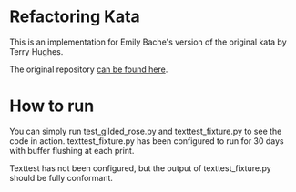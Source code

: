 # Refactoring Kata
This is an implementation for Emily Bache's version of the original kata by Terry Hughes.

The original repository [can be found here](https://github.com/emilybache/GildedRose-Refactoring-Kata).

# How to run
You can simply run test_gilded_rose.py and texttest_fixture.py to see the code in action. texttest_fixture.py has been configured to run for 30 days with buffer flushing at each print.

Texttest has not been configured, but the output of texttest_fixture.py should be fully conformant.
